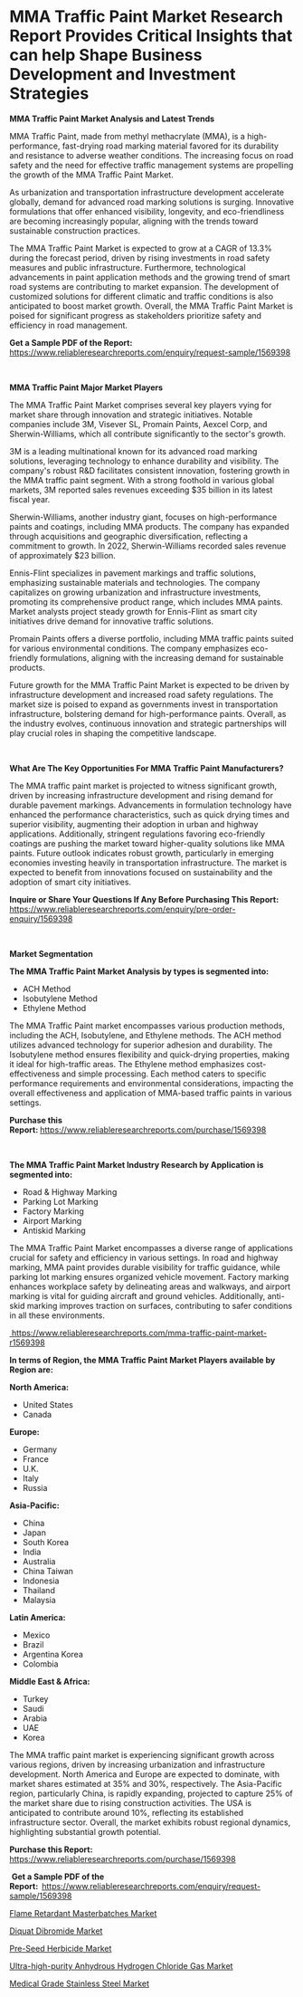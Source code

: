 <p><h1>MMA Traffic Paint Market Research Report Provides Critical Insights that can help Shape Business Development and Investment Strategies</h1></p><p><strong>MMA Traffic Paint Market Analysis and Latest Trends</strong></p>
<p><p>MMA Traffic Paint, made from methyl methacrylate (MMA), is a high-performance, fast-drying road marking material favored for its durability and resistance to adverse weather conditions. The increasing focus on road safety and the need for effective traffic management systems are propelling the growth of the MMA Traffic Paint Market. </p><p>As urbanization and transportation infrastructure development accelerate globally, demand for advanced road marking solutions is surging. Innovative formulations that offer enhanced visibility, longevity, and eco-friendliness are becoming increasingly popular, aligning with the trends toward sustainable construction practices.</p><p>The MMA Traffic Paint Market is expected to grow at a CAGR of 13.3% during the forecast period, driven by rising investments in road safety measures and public infrastructure. Furthermore, technological advancements in paint application methods and the growing trend of smart road systems are contributing to market expansion. The development of customized solutions for different climatic and traffic conditions is also anticipated to boost market growth. Overall, the MMA Traffic Paint Market is poised for significant progress as stakeholders prioritize safety and efficiency in road management.</p></p>
<p><strong>Get a Sample PDF of the Report:&nbsp;</strong> <a href="https://www.reliableresearchreports.com/enquiry/request-sample/1569398?utm_campaign=24&utm_medium=2&utm_source=Github&utm_content=ia&utm_term=14102024&utm_id=mma-traffic-paint">https://www.reliableresearchreports.com/enquiry/request-sample/1569398</a></p>
<p>&nbsp;</p>
<p><strong>MMA Traffic Paint Major Market Players</strong></p>
<p><p>The MMA Traffic Paint Market comprises several key players vying for market share through innovation and strategic initiatives. Notable companies include 3M, Visever SL, Promain Paints, Aexcel Corp, and Sherwin-Williams, which all contribute significantly to the sector's growth.</p><p>3M is a leading multinational known for its advanced road marking solutions, leveraging technology to enhance durability and visibility. The company's robust R&D facilitates consistent innovation, fostering growth in the MMA traffic paint segment. With a strong foothold in various global markets, 3M reported sales revenues exceeding $35 billion in its latest fiscal year.</p><p>Sherwin-Williams, another industry giant, focuses on high-performance paints and coatings, including MMA products. The company has expanded through acquisitions and geographic diversification, reflecting a commitment to growth. In 2022, Sherwin-Williams recorded sales revenue of approximately $23 billion.</p><p>Ennis-Flint specializes in pavement markings and traffic solutions, emphasizing sustainable materials and technologies. The company capitalizes on growing urbanization and infrastructure investments, promoting its comprehensive product range, which includes MMA paints. Market analysts project steady growth for Ennis-Flint as smart city initiatives drive demand for innovative traffic solutions.</p><p>Promain Paints offers a diverse portfolio, including MMA traffic paints suited for various environmental conditions. The company emphasizes eco-friendly formulations, aligning with the increasing demand for sustainable products.</p><p>Future growth for the MMA Traffic Paint Market is expected to be driven by infrastructure development and increased road safety regulations. The market size is poised to expand as governments invest in transportation infrastructure, bolstering demand for high-performance paints. Overall, as the industry evolves, continuous innovation and strategic partnerships will play crucial roles in shaping the competitive landscape.</p></p>
<p>&nbsp;</p>
<p><strong>What Are The Key Opportunities For MMA Traffic Paint Manufacturers?</strong></p>
<p><p>The MMA traffic paint market is projected to witness significant growth, driven by increasing infrastructure development and rising demand for durable pavement markings. Advancements in formulation technology have enhanced the performance characteristics, such as quick drying times and superior visibility, augmenting their adoption in urban and highway applications. Additionally, stringent regulations favoring eco-friendly coatings are pushing the market toward higher-quality solutions like MMA paints. Future outlook indicates robust growth, particularly in emerging economies investing heavily in transportation infrastructure. The market is expected to benefit from innovations focused on sustainability and the adoption of smart city initiatives.</p></p>
<p><strong>Inquire or Share Your Questions If Any Before Purchasing This Report:</strong> <a href="https://www.reliableresearchreports.com/enquiry/pre-order-enquiry/1569398?utm_campaign=24&utm_medium=2&utm_source=Github&utm_content=ia&utm_term=14102024&utm_id=mma-traffic-paint">https://www.reliableresearchreports.com/enquiry/pre-order-enquiry/1569398</a></p>
<p>&nbsp;</p>
<p><strong>Market Segmentation</strong></p>
<p><strong>The MMA Traffic Paint Market Analysis by types is segmented into:</strong></p>
<p><ul><li>ACH Method</li><li>Isobutylene Method</li><li>Ethylene Method</li></ul></p>
<p><p>The MMA Traffic Paint market encompasses various production methods, including the ACH, Isobutylene, and Ethylene methods. The ACH method utilizes advanced technology for superior adhesion and durability. The Isobutylene method ensures flexibility and quick-drying properties, making it ideal for high-traffic areas. The Ethylene method emphasizes cost-effectiveness and simple processing. Each method caters to specific performance requirements and environmental considerations, impacting the overall effectiveness and application of MMA-based traffic paints in various settings.</p></p>
<p><strong>Purchase this Report:&nbsp;</strong><a href="https://www.reliableresearchreports.com/purchase/1569398?utm_campaign=24&utm_medium=2&utm_source=Github&utm_content=ia&utm_term=14102024&utm_id=mma-traffic-paint">https://www.reliableresearchreports.com/purchase/1569398</a></p>
<p>&nbsp;</p>
<p><strong>The MMA Traffic Paint Market Industry Research by Application is segmented into:</strong></p>
<p><ul><li>Road & Highway Marking</li><li>Parking Lot Marking</li><li>Factory Marking</li><li>Airport Marking</li><li>Antiskid Marking</li></ul></p>
<p><p>The MMA Traffic Paint Market encompasses a diverse range of applications crucial for safety and efficiency in various settings. In road and highway marking, MMA paint provides durable visibility for traffic guidance, while parking lot marking ensures organized vehicle movement. Factory marking enhances workplace safety by delineating areas and walkways, and airport marking is vital for guiding aircraft and ground vehicles. Additionally, anti-skid marking improves traction on surfaces, contributing to safer conditions in all these environments.</p></p>
<p><a href="https://www.reliableresearchreports.com/mma-traffic-paint-market-r1569398?utm_campaign=24&utm_medium=2&utm_source=Github&utm_content=ia&utm_term=14102024&utm_id=mma-traffic-paint">&nbsp;https://www.reliableresearchreports.com/mma-traffic-paint-market-r1569398</a></p>
<p><strong>In terms of Region, the MMA Traffic Paint Market Players available by Region are:</strong></p>
<p>
    <p> <strong> North America: </strong>
        <ul>
            <li>United States</li>
            <li>Canada</li>
        </ul>
        </p> 
    <p> <strong> Europe: </strong>
        <ul>
            <li>Germany</li>
            <li>France</li>
            <li>U.K.</li>
            <li>Italy</li>
            <li>Russia</li>
        </ul>
        </p> 
    <p> <strong> Asia-Pacific: </strong>
        <ul>
            <li>China</li>
            <li>Japan</li>
            <li>South Korea</li>
            <li>India</li>
            <li>Australia</li>
            <li>China Taiwan</li>
            <li>Indonesia</li>
            <li>Thailand</li>
            <li>Malaysia</li>
        </ul>
        </p> 
    <p> <strong> Latin America: </strong>
        <ul>
            <li>Mexico</li>
            <li>Brazil</li>
            <li>Argentina Korea</li>
            <li>Colombia</li>
        </ul>
        </p> 
    <p> <strong> Middle East & Africa: </strong>
        <ul>
            <li>Turkey</li>
            <li>Saudi</li>
            <li>Arabia</li>
            <li>UAE</li>
            <li>Korea</li>
        </ul>
    </p>
    </p>
<p><p>The MMA traffic paint market is experiencing significant growth across various regions, driven by increasing urbanization and infrastructure development. North America and Europe are expected to dominate, with market shares estimated at 35% and 30%, respectively. The Asia-Pacific region, particularly China, is rapidly expanding, projected to capture 25% of the market share due to rising construction activities. The USA is anticipated to contribute around 10%, reflecting its established infrastructure sector. Overall, the market exhibits robust regional dynamics, highlighting substantial growth potential.</p></p>
<p><strong>Purchase this Report: </strong><a href="https://www.reliableresearchreports.com/purchase/1569398?utm_campaign=24&utm_medium=2&utm_source=Github&utm_content=ia&utm_term=14102024&utm_id=mma-traffic-paint">https://www.reliableresearchreports.com/purchase/1569398</a></p>
<p>&nbsp;<strong>Get a Sample PDF of the Report:&nbsp;&nbsp;</strong><a href="https://www.reliableresearchreports.com/enquiry/request-sample/1569398?utm_campaign=24&utm_medium=2&utm_source=Github&utm_content=ia&utm_term=14102024&utm_id=mma-traffic-paint">https://www.reliableresearchreports.com/enquiry/request-sample/1569398</a></p>
<p><strong></strong></p>
<p><p><a href="https://github.com/elizabethdagraca/Market-Research-Report-List-5/blob/main/flame-retardant-masterbatches-market.md?utm_campaign=24&utm_medium=2&utm_source=Github&utm_content=ia&utm_term=14102024&utm_id=mma-traffic-paint">Flame Retardant Masterbatches Market</a></p><p><a href="https://www.linkedin.com/pulse/diquat-dibromide-market-size-type-syntheticbio-based-product-cboke?trk=public_post_embed_feed-article-content&utm_campaign=24&utm_medium=2&utm_source=Github&utm_content=ia&utm_term=14102024&utm_id=mma-traffic-paint">Diquat Dibromide Market</a></p><p><a href="https://www.linkedin.com/pulse/regulatory-landscape-its-influence-global-pre-seed-herbicide-gyqge?trk=public_post_embed_feed-article-content&utm_campaign=24&utm_medium=2&utm_source=Github&utm_content=ia&utm_term=14102024&utm_id=mma-traffic-paint">Pre-Seed Herbicide Market</a></p><p><a href="https://github.com/poppeotabedvo5/Market-Research-Report-List-1/blob/main/ultra-high-purity-anhydrous-hydrogen-chloride-gas-market.md?utm_campaign=24&utm_medium=2&utm_source=Github&utm_content=ia&utm_term=14102024&utm_id=mma-traffic-paint">Ultra-high-purity Anhydrous Hydrogen Chloride Gas Market</a></p><p><a href="https://www.linkedin.com/pulse/medical-grade-stainless-steel-market-research-report-forecast-dyffe?trk=public_post_embed_feed-article-content&utm_campaign=24&utm_medium=2&utm_source=Github&utm_content=ia&utm_term=14102024&utm_id=mma-traffic-paint">Medical Grade Stainless Steel Market</a></p></p>